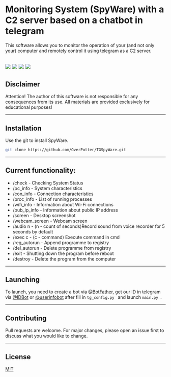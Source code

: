 # Monitoring System (SpyWare) with a C2 server based on a chatbot in telegram
This software allows you to monitor the operation of your (and not only your) computer and remotely control it using telegram as a C2 server.

![](https://img.shields.io/badge/python-3.9-blueviolet)
![](https://img.shields.io/github/last-commit/OverPotter/TGSpyWare?color=blueviolet)
![](https://img.shields.io/github/issues-pr/OverPotter/TGSpyWare?color=blueviolet)
![](https://img.shields.io/github/forks/OverPotter/TGSpyWare?style=social)
---
## Disclaimer
Attention! The author of this software is not responsible for any consequences from its use. 
All materials are provided exclusively for educational purposes!
___
## Installation
Use the git to install SpyWare.
```bash
git clone https://github.com/OverPotter/TGSpyWare.git
```
---
## Current functionality:
- /check - Checking System Status
- /pc_info - System characteristics
- /con_info - Connection characteristics
- /proc_info - List of running processes
- /wifi_info - Information about Wi-Fi connections
- /pub_ip_info - Information about public IP address
- /screen - Desktop screenshot
- /webcam_screen - Webcam screen
- /audio n - (n - count of seconds)Record sound from voice recorder for 5 seconds by default
- /exec c - (c - command) Execute command in cmd
- /reg_autorun - Append programme to registry
- /del_autorun - Delete programme from registry
- /exit - Shutting down the program before reboot
- /destroy - Delete the program from the computer
---
## Launching
To launch, you need to create a bot via [@BotFather](https://t.me/BotFather ), get our ID in telegram via [@IDBot](https://t.me/username_to_id_bot ) or [@userinfobot](https://t.me/userinfobot )
after fill in `tg_config.py ` and launch `main.py `.
___
## Contributing
Pull requests are welcome. For major changes, please open an issue first to discuss what you would like to change.
___ 
## License
[MIT](https://choosealicense.com/licenses/mit/)
